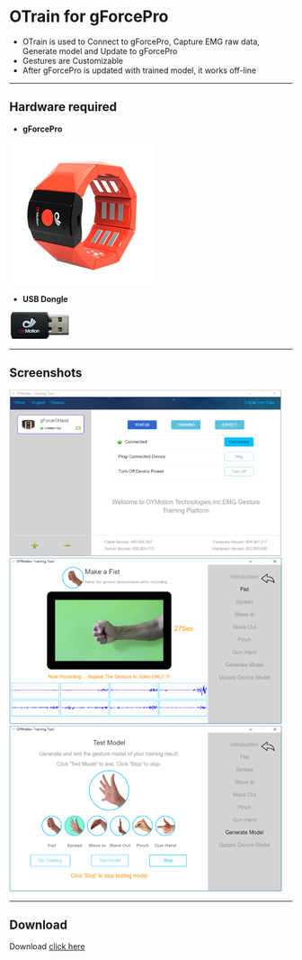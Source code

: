 # OTrain for gForcePro

* OTrain is used to Connect to gForcePro, Capture EMG raw data, Generate model and Update to gForcePro
* Gestures are Customizable
* After gForcePro is updated with trained model, it works off-line

***

## Hardware required

* **gForcePro**

![Armband.png](./imgs/Armband.png)

* **USB Dongle**

![OtrainNeed1.png](./imgs/OtrainNeed1.png)

***

## Screenshots

![Otrainsreenshot1](./imgs/Otrainsreenshot1.png)
![Otrainsreenshot3.png](./imgs/Otrainsreenshot3.png)
![Otrainsreenshot2.png](./imgs/Otrainsreenshot2.png)

***

## Download

Download [click here](https://github.com/oymotion/OTrain/releases)
